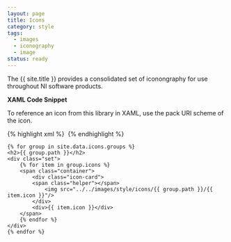 ```yaml
---
layout: page
title: Icons
category: style
tags:
  - images
  - iconography
  - image
status: ready
---
```


<custom-style>
    <style is="custom-style">
.set {
    margin: auto;
    padding: 1em 0;
    border-bottom: 1px solid silver;
    @apply(--layout-horizontal);
    @apply(--layout-wrap);
}

.set:last-of-type {
    border-bottom: none;
}

.set:nth-of-type(4n-3) {
    color: var(--paper-grey-700);
}

.set:nth-of-type(4n-2) {
    color: var(--paper-pink-500);
}

.set:nth-of-type(4n-1) {
    color: var(--google-green-500);
}

.set:nth-of-type(4n) {
    color: var( --google-blue-500);
}

.container {
    min-width: 10em;
    padding: 1em 0.5em;
    text-align: center;
    @apply(--layout-vertical);
    @apply(--layout-center);
    @apply(--layout-flex);

}


.container > div {
    margin-top: 0.5em;
    color: black;
    font-size: 10px;
}
.icon-card{
    height:160px;
    width: 160px;
    background-color: var(--light-accent-color);
    white-space: nowrap;    
    text-align: center; 
    margin: 1em 0;
}
img{
    vertical-align: middle;
    max-height: 160px;
    max-width: 160px;
}
.helper {
    display: inline-block;
    height: 100%;
    vertical-align: middle;
}
    </style>
  </custom-style>

<body>
    <p>The {{ site.title }} provides a consolidated set of iconongraphy for use throughout NI software products.</p>

   <p><strong>XAML Code Snippet</strong></p>
   <p>To reference an icon from this library in XAML, use the pack URI scheme of the icon.</p>
    {% highlight xml %}
    <Image Source="pack://application:,,,/NationalInstruments.PlatformFramework;component/ProjectExplorer/Images/AddPullDown_16x16.png"/>
    {% endhighlight %}


    {% for group in site.data.icons.groups %}  
    <h2>{{ group.path }}</h2>
    <div class="set">    
        {% for item in group.icons %}
        <span class="container">
            <div class="icon-card">
            <span class="helper"></span>
                <img src="../../images/style/icons/{{ group.path }}/{{ item.icon }}"/>
            </div>
            <div>{{ item.icon }}</div>
        </span>
        {% endfor %}
    </div>
    {% endfor %}
</body>